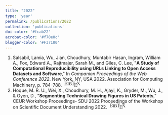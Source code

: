 ```yaml
---
title: "2022"
type: 'year'
permalink: /publications/2022
collection: 'publications'
doi-color: '#fcab22'
acrobat-color: '#f70e0c'
blogger-color: '#F37100'
---
```

1. Salsabil, Lamia, Wu, Jian, Choudhury, Muntabir Hasan, Ingram, William A., Fox, Edward A., Rajtmajer, Sarah M., and Giles, C. Lee, "**A Study of Computational Reproducibility using URLs Linking to Open Access Datasets and Software**," In *Companion Proceedings of the Web Conference 2022*. New York, NY, USA 2022. Association for Computing Machinery, p. 784–788. <a href='https://doi.org/10.1145/3487553.3524658' target='_blank'><i class='fas fa-fw fa-link'></i></a> <a href='https://dx.doi.org/10.1145/3487553.3524658' target='_blank'><i class='ai ai-fw ai-doi' style='color: {{ page.doi-color }}'></i></a> &nbsp;<a href='/publications/bibtex#salsabil-SciK22' target='_blank' class='btn btn--mcwbibtex'><img src='../images/BibTeX_logo-16px-high.png'/></a>
1. Hoque, M. R. U., Wei, X., Choudhury, M. H., Ajayi, K., Gryder, M., Wu, J., & Oyen, D., "**Segmenting Technical Drawing Figures in US Patents**," CEUR Workshop Proceedings- SDU 2022 Proceedings of the Workshop on Scientific Document Understanding 2022. <a href='http://ceur-ws.org/Vol-3164/paper28.pdf' target='_blank'><i class='fas fa-fw fa-link'></i></a> &nbsp;<a href='/publications/bibtex#reshad-aaai@sdu22author = {Hoque, M. R. U., Wei, X., Choudhury, M. H., Ajayi, K., Gryder, M., Wu, J., & Oyen, D.}' target='_blank' class='btn btn--mcwbibtex'><img src='../images/BibTeX_logo-16px-high.png'/></a>
